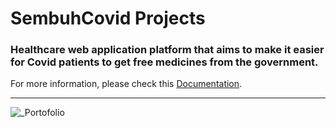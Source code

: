 # SembuhCovid Projects

### Healthcare web application platform that aims to make it easier for Covid patients to get free medicines from the government.

For more information, please check this 
[Documentation](https://drive.google.com/file/d/1VNQOpzKSMfX5fByJvYMNP-S2DhJhiFsl/view?usp=share_link).

-------------------------------

![_Portofolio](https://user-images.githubusercontent.com/77274711/226506565-03bded7b-484b-4855-93a7-2e3d6b09d818.png)


